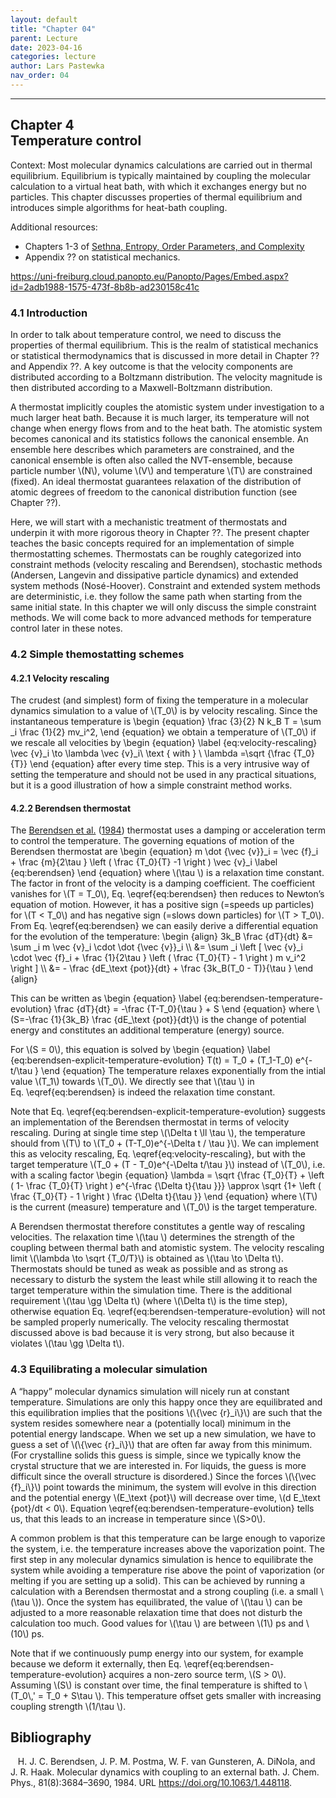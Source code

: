 ```yaml
---
layout: default
title: "Chapter 04"
parent: Lecture
date: 2023-04-16
categories: lecture
author: Lars Pastewka
nav_order: 04
---
```

---

<h2 class='chapterHead'><span class='titlemark'>Chapter 4</span><br />
<a id='x1-10004'></a>Temperature control</h2>
<div class='framedenv' id='shaded*-1'><!--    l. 3    -->
<p class='noindent'><span class='underline'><span class='cmbx-12'>Context:</span></span> Most molecular dynamics calculations are carried out in <span class='cmti-12'>thermal</span> <span class='cmti-12'>equilibrium</span>. Equilibrium is typically maintained by coupling the molecular calculation to a virtual <span class='cmti-12'>heat bath</span>, with which it exchanges energy but no particles. This chapter discusses properties of thermal equilibrium and introduces simple algorithms for heat-bath
coupling.</p>
</div>
<div class='framedenv' id='shaded*-1'><!--    l. 7    -->
<p class='noindent'><span class='underline'><span class='cmbx-12'>Additional resources:</span></span></p>
<ul class='itemize1'>
<li class='itemize'>Chapters 1-3 of <a href='https://sethna.lassp.cornell.edu/StatMech/'>Sethna, Entropy, Order Parameters, and Complexity</a></li>
<li class='itemize'>Appendix <span class='cmbx-12'>??</span> on statistical mechanics.</li>
</ul>
</div>
<!--    l. 14    -->
<p class='noindent'><a class='url' href='https://uni-freiburg.cloud.panopto.eu/Panopto/Pages/Embed.aspx?id=2adb1988-1575-473f-8b8b-ad230158c41c'><span class='cmtt-12'>https://uni-freiburg.cloud.panopto.eu/Panopto/Pages/Embed.aspx?id=2adb1988-1575-473f-8b8b-ad230158c41c</span></a></p>
<h3 class='sectionHead'><span class='titlemark'>4.1</span> <a id='x1-20004.1'></a>Introduction</h3>
<!--    l. 18    -->
<p class='noindent'>In order to talk about temperature control, we need to discuss the properties of thermal equilibrium. This is the realm of <span class='cmti-12'>statistical mechanics</span> or <span class='cmti-12'>statistical</span> <span class='cmti-12'>thermodynamics</span> that is discussed in more detail in Chapter <span class='cmbx-12'>??</span> and Appendix <span class='cmbx-12'>??</span>. A key outcome is that the velocity components are distributed according to a Boltzmann
distribution. The velocity magnitude is then distributed according to a Maxwell-Boltzmann distribution.</p>
<!--    l. 20    -->
<p class='indent'>A thermostat implicitly couples the atomistic system under investigation to a much larger heat bath. Because it is much larger, its temperature will not change when energy flows from and to the heat bath. The atomistic system becomes canonical and its statistics follows the <span class='cmti-12'>canonical ensemble</span>. An ensemble here describes which parameters are constrained, and the canonical ensemble is often also called the <span class='cmti-12'>NVT-ensemble</span>, because
particle number \(N\), volume \(V\) and temperature \(T\) are constrained (fixed). An ideal thermostat guarantees relaxation of the distribution of atomic degrees of freedom to the <span class='cmti-12'>canonical distribution</span> <span class='cmti-12'>function</span> (see Chapter <span class='cmbx-12'>??</span>).</p>
<!--    l. 23    -->
<p class='indent'>Here, we will start with a mechanistic treatment of thermostats and underpin it with more rigorous theory in Chapter <span class='cmbx-12'>??</span>. The present chapter teaches the basic concepts required for an implementation of simple thermostatting schemes. Thermostats can be roughly categorized into constraint methods (velocity rescaling and Berendsen), stochastic methods (Andersen, Langevin and dissipative particle dynamics) and extended system methods (Nosé-Hoover). Constraint
and extended system methods are deterministic, i.e. they follow the same path when starting from the same initial state. In this chapter we will only discuss the simple constraint methods. We will come back to more advanced methods for temperature control later in these notes.</p>
<!--    l. 26    -->
<p class='noindent'></p>
<h3 class='sectionHead'><span class='titlemark'>4.2</span> <a id='x1-30004.2'></a>Simple themostatting schemes</h3>
<!--    l. 28    -->
<p class='noindent'></p>
<h4 class='subsectionHead'><span class='titlemark'>4.2.1</span> <a id='x1-40004.2.1'></a>Velocity rescaling</h4>
<!--    l. 30    -->
<p class='noindent'>The crudest (and simplest) form of fixing the temperature in a molecular dynamics simulation to a value of \(T_0\) is by velocity rescaling. Since the instantaneous temperature is \begin {equation} \frac {3}{2} N k_B T = \sum _i \frac {1}{2} mv_i^2, \end {equation}<a id='x1-4001r1'></a> we obtain a temperature of \(T_0\) if we rescale all velocities by \begin {equation} \label {eq:velocity-rescaling} \vec {v}_i \to \lambda \vec {v}_i\ \text { with } \ \lambda =\sqrt {\frac {T_0}{T}}
\end {equation}<a id='x1-4002r2'></a> after every time step. This is a very intrusive way of setting the temperature and should not be used in any practical situations, but it is a good illustration of how a simple constraint method works.</p>
<!--    l. 41    -->
<p class='noindent'></p>
<h4 class='subsectionHead'><span class='titlemark'>4.2.2</span> <a id='x1-50004.2.2'></a>Berendsen thermostat</h4>
<!--    l. 43    -->
<p class='noindent'>The <a href='#Xberendsen_molecular_1984'>Berendsen et al.</a> (<a href='#Xberendsen_molecular_1984'>1984</a>) thermostat uses a damping or acceleration term to control the temperature. The governing equations of motion of the Berendsen thermostat are \begin {equation} m \dot {\vec {v}}_i = \vec {f}_i + \frac {m}{2\tau } \left ( \frac {T_0}{T} -1 \right ) \vec {v}_i \label {eq:berendsen} \end {equation}<a id='x1-5001r3'></a> where \(\tau \) is a relaxation time constant. The
factor in front of the velocity is a damping coefficient. The coefficient vanishes for \(T = T_0\), Eq. \eqref{eq:berendsen} then reduces to Newton’s equation of motion. However, it has a positive sign (=speeds up particles) for \(T &lt; T_0\) and has negative sign (=slows down particles) for \(T &gt; T_0\). From Eq. \eqref{eq:berendsen} we can easily derive a differential equation for the evolution of the temperature: \begin {align} 3k_B \frac {dT}{dt} &amp;= \sum _i m \vec {v}_i \cdot \dot
{\vec {v}}_i \\ &amp;= \sum _i \left [ \vec {v}_i \cdot \vec {f}_i + \frac {1}{2\tau } \left ( \frac {T_0}{T} - 1 \right ) m v_i^2 \right ] \\ &amp;= - \frac {dE_\text {pot}}{dt} + \frac {3k_B(T_0 - T)}{\tau } \end {align}</p>
<!--    l. 60    -->
<p class='indent'>This can be written as \begin {equation} \label {eq:berendsen-temperature-evolution} \frac {dT}{dt} = -\frac {T-T_0}{\tau } + S \end {equation}<a id='x1-5002r4'></a> where \(S=-\frac {1}{3k_B} \frac {dE_\text {pot}}{dt}\) is the change of <span class='cmti-12'>potential</span> energy and constitutes an additional temperature (energy) source.</p>
<!--    l. 67    -->
<p class='indent'>For \(S = 0\), this equation is solved by \begin {equation} \label {eq:berendsen-explicit-temperature-evolution} T(t) = T_0 + (T_1-T_0) e^{-t/\tau } \end {equation}<a id='x1-5003r5'></a> The temperature relaxes exponentially from the intial value \(T_1\) towards \(T_0\). We directly see that \(\tau \) in Eq. \eqref{eq:berendsen} is indeed the relaxation time constant.</p>
<!--    l. 74    -->
<p class='indent'>Note that Eq. \eqref{eq:berendsen-explicit-temperature-evolution} suggests an implementation of the Berendsen thermostat in terms of velocity rescaling. During at single time step \(\Delta t \ll \tau \), the temperature should from \(T\) to \(T_0 + (T-T_0)e^{-\Delta t / \tau }\). We can implement this as velocity rescaling, Eq. \eqref{eq:velocity-rescaling}, but with the target temperature \(T_0 + (T - T_0)e^{-\Delta t/\tau }\) instead of \(T_0\), i.e. with a scaling factor
\begin {equation} \lambda = \sqrt {\frac {T_0}{T} + \left ( 1- \frac {T_0}{T} \right ) e^{-\frac {\Delta t}{\tau }}} \approx \sqrt {1+ \left ( \frac {T_0}{T} - 1 \right ) \frac {\Delta t}{\tau }} \end {equation}<a id='x1-5004r6'></a> where \(T\) is the current (measure) temperature and \(T_0\) is the target temperature.</p>
<!--    l. 85    -->
<p class='indent'>A Berendsen thermostat therefore constitutes a gentle way of rescaling velocities. The relaxation time \(\tau \) determines the strength of the coupling between thermal bath and atomistic system. The velocity rescaling limit \(\lambda \to \sqrt {T_0/T}\) is obtained as \(\tau \to \Delta t\). Thermostats should be tuned as weak as possible and as strong as necessary to disturb the system the least while still allowing it to reach the target temperature within the simulation time. There is
the additional requirement \(\tau \gg \Delta t\) (where \(\Delta t\) is the time step), otherwise equation Eq. \eqref{eq:berendsen-temperature-evolution} will not be sampled properly numerically. The velocity rescaling thermostat discussed above is bad because it is very strong, but also because it violates \(\tau \gg \Delta t\).</p>
<!--    l. 90    -->
<p class='noindent'></p>
<h3 class='sectionHead'><span class='titlemark'>4.3</span> <a id='x1-60004.3'></a>Equilibrating a molecular simulation</h3>
<!--    l. 92    -->
<p class='noindent'>A “happy” molecular dynamics simulation will nicely run at constant temperature. Simulations are only this happy once they are <span class='cmti-12'>equilibrated</span> and this equilibration implies that the positions \(\{\vec {r}_i\}\) are such that the system resides somewhere near a (potentially local) minimum in the potential energy landscape. When we set up a new simulation, we have to guess a set of \(\{\vec {r}_i\}\) that are often far away from this minimum. (For crystalline
solids this guess is simple, since we typically know the crystal structure that we are interested in. For liquids, the guess is more difficult since the overall structure is disordered.) Since the forces \(\{\vec {f}_i\}\) point towards the minimum, the system will evolve in this direction and the potential energy \(E_\text {pot}\) will decrease over time, \(d E_\text {pot}/dt &lt; 0\). Equation \eqref{eq:berendsen-temperature-evolution} tells us, that this leads to an increase in temperature since
\(S&gt;0\).</p>
<!--    l. 94    -->
<p class='indent'>A common problem is that this temperature can be large enough to vaporize the system, i.e. the temperature increases above the vaporization point. The first step in any molecular dynamics simulation is hence to <span class='cmti-12'>equilibrate</span> the system while avoiding a temperature rise above the point of vaporization (or melting if you are setting up a solid). This can be achieved by running a calculation with a Berendsen thermostat and a strong coupling (i.e. a small \(\tau
\)). Once the system has equilibrated, the value of \(\tau \) can be adjusted to a more reasonable relaxation time that does not disturb the calculation too much. Good values for \(\tau \) are between \(1\) ps and \(10\) ps.</p>
<!--    l. 96    -->
<p class='indent'>Note that if we <span class='cmti-12'>continuously</span> pump energy into our system, for example because we deform it externally, then Eq. \eqref{eq:berendsen-temperature-evolution} acquires a non-zero source term, \(S &gt; 0\). Assuming \(S\) is constant over time, the final temperature is shifted to \(T_0\,' = T_0 + S\tau \). This temperature offset gets smaller with increasing coupling strength \(1/\tau \).</p>
<h2 class='likechapterHead'><a id='x1-7000'></a>Bibliography</h2>
<div class='thebibliography'>
<p class='bibitem'><span class='biblabel'><a id='Xberendsen_molecular_1984'></a><span class='bibsp'>   </span></span>H. J. C. Berendsen, J. P. M. Postma, W. F. van Gunsteren, A. DiNola, and J. R. Haak. Molecular dynamics with coupling to an external bath. <span class='cmti-12'>J. Chem. Phys.</span>, 81(8):3684–3690, 1984. URL <a class='url' href='https://doi.org/10.1063/1.448118'><span class='cmtt-12'>https://doi.org/10.1063/1.448118</span></a>.</p>
</div>
